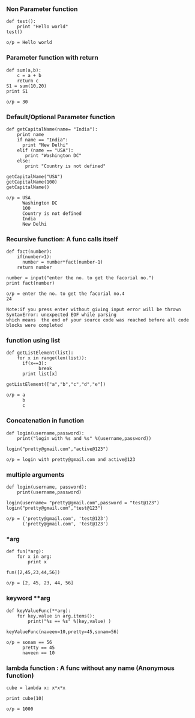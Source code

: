 ### Non Parameter function
```
def test():
    print "Hello world"
test()

o/p = Hello world
```
### Parameter function with return
```
def sum(a,b):
    c = a + b
    return c
S1 = sum(10,20)
print S1

o/p = 30
```
### Default/Optional Parameter function
```
def getCapitalName(name= "India"):
    print name
    if name == "India":
      print "New Delhi"
    elif (name == "USA"):
       print "Washington DC"
    else:
       print "Country is not defined"

getCapitalName("USA")
getCapitalName(100)
getCapitalName()

o/p = USA
      Washington DC
      100
      Country is not defined
      India
      New Delhi
```
### Recursive function: A func calls itself
```
def fact(number):
    if(number>1):
      number = number*fact(number-1)
    return number

number = input("enter the no. to get the facorial no.")
print fact(number)

o/p = enter the no. to get the facorial no.4
24

Note:if you press enter without giving input error will be thrown
SyntaxError: unexpected EOF while parsing
which means  the end of your source code was reached before all code blocks were completed

```
### function using list
```
def getListElement(list):
    for x in range(len(list)):
      if(x==3):
            break
      print list[x]

getListElement(["a","b","c","d","e"])

o/p = a
      b
      c
```
### Concatenation in function
```
def login(username,password):
    print("login with %s and %s" %(username,password))

login("pretty@gmail.com","active@123")

o/p = login with pretty@gmail.com and active@123
```

### multiple arguments
```
def login(username, password):
    print(username,password)

login(username= "pretty@gmail.com",password = "test@123")
login("pretty@gmail.com","test@123")

o/p = ('pretty@gmail.com', 'test@123')
      ('pretty@gmail.com', 'test@123')
```
### *arg
```
def fun(*arg):
    for x in arg:
        print x

fun([2,45,23,44,56])

o/p = [2, 45, 23, 44, 56]

```
### keyword **arg
```
def keyValueFunc(**arg):
    for key,value in arg.items():
        print("%s == %s" %(key,value) )

keyValueFunc(naveen=10,pretty=45,sonam=56)

o/p = sonam == 56
      pretty == 45
      naveen == 10

```
### lambda function : A func without any name (Anonymous function)
```
cube = lambda x: x*x*x

print cube(10)

o/p = 1000

```
